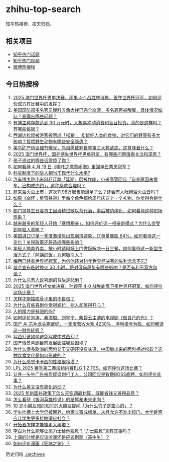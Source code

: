 # zhihu-top-search

知乎热搜榜，按天[归档](./archives)。

## 相关项目

- [知乎热门话题](https://github.com/justjavac/zhihu-trending-hot-questions)
- [知乎热门视频](https://github.com/justjavac/zhihu-trending-hot-video)
- [微博热搜榜](https://github.com/justjavac/weibo-trending-hot-search)

## 今日热搜榜

<!-- BEGIN -->
<!-- 最后更新时间 Mon Apr 21 2025 06:35:42 GMT+0800 (China Standard Time) -->

1. [2025 澳门世界杯男单决赛，雨果 4-1 战胜林诗栋，首夺世界杯冠军，如何评价双方在比赛中的发挥？](https://www.zhihu.com/search?q=https%3A%2F%2Fapi.zhihu.com%2Fquestions%2F1897326482793142122)
1. [美国国防部多名官员爆料五角大楼已完全崩溃，多名高官被解雇，具体情况如何？暴露出哪些问题？](https://www.zhihu.com/search?q=https%3A%2F%2Fapi.zhihu.com%2Fquestions%2F1897314613340628793)
1. [有博主称存款达到 30 万元时，人极易冲动消费和盲目投资，真的是这样吗？有哪些依据？](https://www.zhihu.com/search?q=https%3A%2F%2Fapi.zhihu.com%2Fquestions%2F1897028991606550872)
1. [西湖边松鼠被游客投喂成「松猪」，松鼠吃人类的食物，对它们的健康有多大影响？投喂野生动物有哪些安全隐患？](https://www.zhihu.com/search?q=https%3A%2F%2Fapi.zhihu.com%2Fquestions%2F1896577976344213449)
1. [美乌矿产协议细节曝光，乌自愿放弃世界第三大核武库，这意味着什么？](https://www.zhihu.com/search?q=https%3A%2F%2Fapi.zhihu.com%2Fquestions%2F1896897736198022026)
1. [2025 澳门世界杯，国乒憾失世界杯男单冠军，有哪些问题值得关注和深思？](https://www.zhihu.com/search?q=https%3A%2F%2Fapi.zhihu.com%2Fquestions%2F1897403105114546242)
1. [孩子说过的哪些话震惊了你？](https://www.zhihu.com/search?q=https%3A%2F%2Fapi.zhihu.com%2Fquestions%2F656902248)
1. [如何看待 4 月 19 日《哪吒之魔童闹海》重回单日票房冠军？](https://www.zhihu.com/search?q=https%3A%2F%2Fapi.zhihu.com%2Fquestions%2F1897100503999038281)
1. [科举制度下的举人相当于现代什么水平?](https://www.zhihu.com/search?q=https%3A%2F%2Fapi.zhihu.com%2Fquestions%2F543285952)
1. [汽车博主称小米SU7订单「延期」后被作废，小米高管回应「自身原因未提车，已构成违约」，这种条款合理吗？](https://www.zhihu.com/search?q=https%3A%2F%2Fapi.zhihu.com%2Fquestions%2F1896285158291780054)
1. [蔚来萤火虫上市，这次11.98万起售能爆单了么？还会有人吐槽萤火虫丑吗？](https://www.zhihu.com/search?q=https%3A%2F%2Fapi.zhihu.com%2Fquestions%2F1897034381404635674)
1. [如果《崩坏：星穹铁道》里每个角色都给周年庆送上一个礼物，你觉得会是什么？](https://www.zhihu.com/search?q=https%3A%2F%2Fapi.zhihu.com%2Fquestions%2F1892538035058504414)
1. [部门领导生日宴员工因酒精过敏以茶代酒，事后被边缘化，如何看待这种职场现象？](https://www.zhihu.com/search?q=https%3A%2F%2Fapi.zhihu.com%2Fquestions%2F1896584057556559424)
1. [越来越多的年轻人开始「赛博相亲」，如何评价这一相亲新模式？为什么会受到年轻人青睐？](https://www.zhihu.com/search?q=https%3A%2F%2Fapi.zhihu.com%2Fquestions%2F1896927799123599732)
1. [美国进口订单一季度激增后出现崩溃迹象，订单量暴跌 64%，如何看待这一变化？关税政策还将造成哪些影响？](https://www.zhihu.com/search?q=https%3A%2F%2Fapi.zhihu.com%2Fquestions%2F1895759384287614462)
1. [年轻人抛弃外卖，按小时请阿姨上门做饭解决一日三餐，如何看待这一新型生活方式？「阿姨的饭」为何吸引人？](https://www.zhihu.com/search?q=https%3A%2F%2Fapi.zhihu.com%2Fquestions%2F1896530518339719449)
1. [梅西已经有世界杯冠军，为何他还对14年世界杯决赛的失利念念不忘?](https://www.zhihu.com/search?q=https%3A%2F%2Fapi.zhihu.com%2Fquestions%2F1896663699822978704)
1. [普京宣布临时停火 30 小时，将对俄乌局势有哪些影响？是否有利于双方和谈？](https://www.zhihu.com/search?q=https%3A%2F%2Fapi.zhihu.com%2Fquestions%2F1897050910733070664)
1. [为什么总有人说喜剧的背后是悲剧？](https://www.zhihu.com/search?q=https%3A%2F%2Fapi.zhihu.com%2Fquestions%2F5585783621)
1. [2025 澳门世界杯女单决赛，孙颖莎 4-0 战胜蒯曼卫冕世界杯冠军，如何评价这场比赛？](https://www.zhihu.com/search?q=https%3A%2F%2Fapi.zhihu.com%2Fquestions%2F1897317851846648448)
1. [怎样才能摆脱骨子里的不自信？](https://www.zhihu.com/search?q=https%3A%2F%2Fapi.zhihu.com%2Fquestions%2F327333707)
1. [为什么有些喜剧你觉得尴尬，别人却笑得开心？](https://www.zhihu.com/search?q=https%3A%2F%2Fapi.zhihu.com%2Fquestions%2F1895257996147274718)
1. [人的精力是有限的吗?](https://www.zhihu.com/search?q=https%3A%2F%2Fapi.zhihu.com%2Fquestions%2F22592222)
1. [如何评价刘涛、秦海璐、刘宇宁、柴碧云主演的电视剧《做自己的光》？](https://www.zhihu.com/search?q=https%3A%2F%2Fapi.zhihu.com%2Fquestions%2F612537994)
1. [国产 AI 芯片龙头寒武纪，一季度营收大涨 4230%，净利扭亏为盈，如何解读这一财务转折？](https://www.zhihu.com/search?q=https%3A%2F%2Fapi.zhihu.com%2Fquestions%2F1896927865347502587)
1. [写西幻该如何避免写成中式西幻？](https://www.zhihu.com/search?q=https%3A%2F%2Fapi.zhihu.com%2Fquestions%2F1895120035707609652)
1. [国产情景喜剧目前发展面临哪些困境？](https://www.zhihu.com/search?q=https%3A%2F%2Fapi.zhihu.com%2Fquestions%2F548651379)
1. [为什么很多欧洲的面包又干又硬还没有味道，中国做出来的面包相对松软？这种饮食文化是如何形成的？](https://www.zhihu.com/search?q=https%3A%2F%2Fapi.zhihu.com%2Fquestions%2F1895488918331319781)
1. [为什么感觉卡卡西的性格很冷漠？](https://www.zhihu.com/search?q=https%3A%2F%2Fapi.zhihu.com%2Fquestions%2F414705001)
1. [LPL 2025 赛季第二赛段组内赛BLG 1:2 TES，如何评价这场比赛？](https://www.zhihu.com/search?q=https%3A%2F%2Fapi.zhihu.com%2Fquestions%2F1897334435847836713)
1. [认养一头牛广告被质疑讽刺打工人，公司回应是致敬BOSS直聘，如何评价此事？](https://www.zhihu.com/search?q=https%3A%2F%2Fapi.zhihu.com%2Fquestions%2F1896165436770469495)
1. [为什么英文没有简化运动？](https://www.zhihu.com/search?q=https%3A%2F%2Fapi.zhihu.com%2Fquestions%2F15519131763)
1. [2025 年新国补政策下怎么买空调最划算，既能省钱又兼顾品质？](https://www.zhihu.com/search?q=https%3A%2F%2Fapi.zhihu.com%2Fquestions%2F1896157251867244284)
1. [怎么看待《银河英雄传说》的结尾和未来走向？](https://www.zhihu.com/search?q=https%3A%2F%2Fapi.zhihu.com%2Fquestions%2F1894054177174429788)
1. [10 岁小朋友想向知乎的大朋友提问「为什么竹子是空心的」？](https://www.zhihu.com/search?q=https%3A%2F%2Fapi.zhihu.com%2Fquestions%2F1892318455786624679)
1. [学生吐槽上大学仍被圈养，给家长寄成绩单、未经允许不准出校门，大学是否应让学生更多接触适应社会？](https://www.zhihu.com/search?q=https%3A%2F%2Fapi.zhihu.com%2Fquestions%2F1896950792394601476)
1. [开拓者怎样才能掳走大黑塔？](https://www.zhihu.com/search?q=https%3A%2F%2Fapi.zhihu.com%2Fquestions%2F1894094297533486914)
1. [李白为什么能够让高力士给他脱靴？“力士脱靴”真有其事吗？](https://www.zhihu.com/search?q=https%3A%2F%2Fapi.zhihu.com%2Fquestions%2F316317572)
1. [上课的时候是应该听课还是应该刷题（高中生）？](https://www.zhihu.com/search?q=https%3A%2F%2Fapi.zhihu.com%2Fquestions%2F421932523)
1. [如何评价漫画《狂赌之渊》？](https://www.zhihu.com/search?q=https%3A%2F%2Fapi.zhihu.com%2Fquestions%2F37090902)

<!-- END -->

历史归档 [./archives](./archives)
